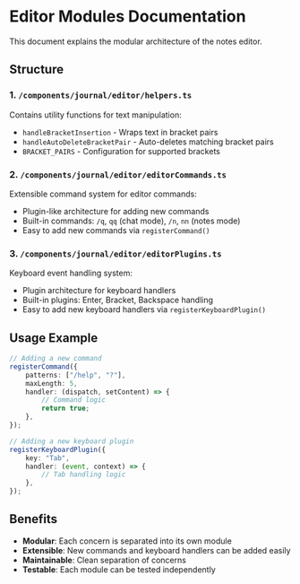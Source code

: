 # Editor Modules Documentation

This document explains the modular architecture of the notes editor.

## Structure

### 1. `/components/journal/editor/helpers.ts`

Contains utility functions for text manipulation:

-   `handleBracketInsertion` - Wraps text in bracket pairs
-   `handleAutoDeleteBracketPair` - Auto-deletes matching bracket pairs
-   `BRACKET_PAIRS` - Configuration for supported brackets

### 2. `/components/journal/editor/editorCommands.ts`

Extensible command system for editor commands:

-   Plugin-like architecture for adding new commands
-   Built-in commands: `/q`, `qq` (chat mode), `/n`, `nn` (notes mode)
-   Easy to add new commands via `registerCommand()`

### 3. `/components/journal/editor/editorPlugins.ts`

Keyboard event handling system:

-   Plugin architecture for keyboard handlers
-   Built-in plugins: Enter, Bracket, Backspace handling
-   Easy to add new keyboard handlers via `registerKeyboardPlugin()`

## Usage Example

```typescript
// Adding a new command
registerCommand({
    patterns: ["/help", "?"],
    maxLength: 5,
    handler: (dispatch, setContent) => {
        // Command logic
        return true;
    },
});

// Adding a new keyboard plugin
registerKeyboardPlugin({
    key: "Tab",
    handler: (event, context) => {
        // Tab handling logic
    },
});
```

## Benefits

-   **Modular**: Each concern is separated into its own module
-   **Extensible**: New commands and keyboard handlers can be added easily
-   **Maintainable**: Clean separation of concerns
-   **Testable**: Each module can be tested independently

